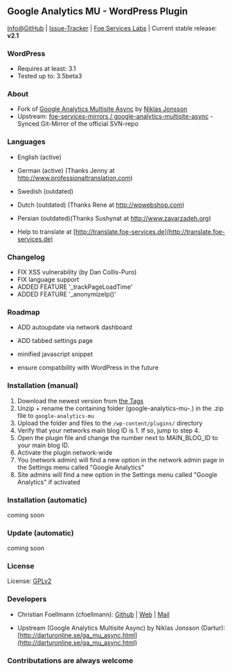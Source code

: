 ## Google Analytics MU - WordPress Plugin

[Info@GitHub](https://github.com/foe-services/google-analytics-mu) | 
[Issue-Tracker](https://github.com/foe-services/google-analytics-mu/issues) | 
[Foe Services Labs](http://labs.foe-services.de/) | Current stable release: __v2.1__

### WordPress
* Requires at least: 3.1
* Tested up to: 3.5beta3

### About
* Fork of [Google Analytics Multisite Async](https://wordpress.org/extend/plugins/google-analytics-multisite-async/) by [Niklas Jonsson](http://www.darturonline.se/ga-mu-async.html)
* Upstream: [foe-services-mirrors / google-analytics-multisite-async](https://github.com/foe-services-mirrors/google-analytics-multisite-async) - Synced Git-Mirror of the official SVN-repo

### Languages
* English (active)
* German (active) (Thanks Jenny at http://www.professionaltranslation.com)
* Swedish (outdated)
* Dutch (outdated) (Thanks Rene at http://wpwebshop.com)
* Persian (outdated)(Thanks Sushynat at http://www.zavarzadeh.org)

* Help to translate at [http://translate.foe-services.de](http://translate.foe-services.de)

### Changelog
* FIX XSS vulnerability (by Dan Collis-Puro)
* FIX language support
* ADDED FEATURE '_trackPageLoadTime' 
* ADDED FEATURE '_anonymizeIp()'

### Roadmap
* ADD autoupdate via network dashboard
* ADD tabbed settings page
* minified javascript snippet

* ensure compatibility with WordPress in the future

### Installation (manual)
1. Download the newest version from [the Tags](https://github.com/foe-services/google-analytics-mu/tags)
2. Unzip + rename the containing folder (google-analytics-mu-*.*) in the .zip file to `google-analytics-mu`
3. Upload the folder and files to the `/wp-content/plugins/` directory
4. Verify that your networks main blog ID is 1. If so, jump to step 4.
5. Open the plugin file and change the number next to MAIN_BLOG_ID to your main blog ID.
6. Activate the plugin network-wide
7. You (network admin) will find a new option in the network admin page in the Settings menu called "Google Analytics"
8. Site admins will find a new option in the Settings menu called "Google Analytics" if activated

### Installation (automatic)
coming soon

### Update (automatic)
coming soon

### License
License: [GPLv2](https://github.com/foe-services/google-analytics-mu/blob/master/LICENSE)
  
### Developers
* Christian Foellmann (cfoellmann): [Github](https://github.com/cfoellmann) | [Web](http://www.foe-services.de) | [Mail](mailto:foellmann@foe-services.de)

* Upstream (Google Analytics Multisite Async) by Niklas Jonsson (Dartur): [http://darturonline.se/ga_mu_async.html](http://darturonline.se/ga_mu_async.html)

### Contributations are always welcome